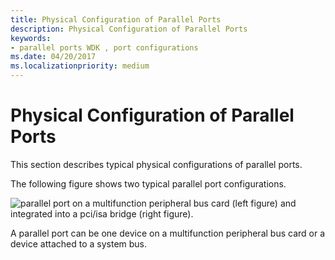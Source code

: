 ```yaml
---
title: Physical Configuration of Parallel Ports
description: Physical Configuration of Parallel Ports
keywords:
- parallel ports WDK , port configurations
ms.date: 04/20/2017
ms.localizationpriority: medium
---
```


# Physical Configuration of Parallel Ports





This section describes typical physical configurations of parallel ports.

The following figure shows two typical parallel port configurations.

![parallel port on a multifunction peripheral bus card (left figure) and integrated into a pci/isa bridge (right figure).](images/parport1.png)

A parallel port can be one device on a multifunction peripheral bus card or a device attached to a system bus.

 

 




